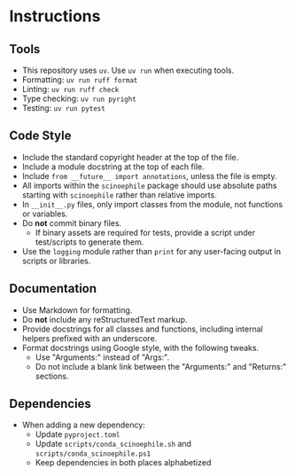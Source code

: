 # Instructions

## Tools

* This repository uses `uv`. Use `uv run` when executing tools.
* Formatting: `uv run ruff format`
* Linting: `uv run ruff check`
* Type checking: `uv run pyright`
* Testing: `uv run pytest`

## Code Style

* Include the standard copyright header at the top of the file.
* Include a module docstring at the top of each file.
* Include `from __future__ import annotations`, unless the file is empty.
* All imports within the `scinoephile` package should use absolute paths starting with
  `scinoephile` rather than relative imports.
* In `__init__.py` files, only import classes from the module, not functions or
  variables.
* Do **not** commit binary files.
    * If binary assets are required for tests, provide a script under test/scripts to
      generate them.
* Use the `logging` module rather than `print` for any user-facing output in scripts or
  libraries.

## Documentation

* Use Markdown for formatting.
* Do **not** include any reStructuredText markup.
* Provide docstrings for all classes and functions, including internal helpers prefixed
  with an underscore.
* Format docstrings using Google style, with the following tweaks.
    * Use "Arguments:" instead of "Args:".
    * Do not include a blank link between the "Arguments:" and "Returns:" sections.

## Dependencies

* When adding a new dependency:
    * Update `pyproject.toml`
    * Update `scripts/conda_scinoephile.sh` and `scripts/conda_scinoephile.ps1`
    * Keep dependencies in both places alphabetized
